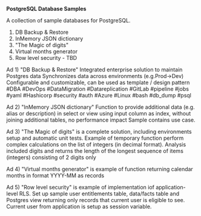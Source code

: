 <b>PostgreSQL Database Samples</b>

A collection of sample databases for PostgreSQL.

1) DB Backup & Restore
2) InMemory JSON dictionary
3) "The Magic of digits"
4) Virtual months generator
5)   Row level security - TBD


Ad 1) "DB Backup & Restore"
  Integrated enterprise solution to maintain Postgres data
  Synchronizes data across environments (e.g.Prod->Dev)
  Configurable and customizable, can be used as template / design pattern
 #DBA #DevOps #DataMigration #Datareplication
 #GitLab #pipeline #jobs #yaml #Hashicorp #security #auth
 #Azure #Linux #bash #db_dump #psql

Ad 2) "InMemory JSON dictionary"
  Function to provide additional data (e.g. alias or description) in select or view
  using input column as index, without joining additional tables, no performance impact
  Sample contains use case.

Ad 3) "The Magic of digits" is a complete solution,
  including environments setup and automatic unit tests.
  Example of temporary function perform complex calculations on
  the list of integers (in decimal format). Analysis included digits
  and returns the length of the longest sequence of items (integers) 
  consisting of 2 digits only   


Ad 4) "Virtual months generator" is example of function returning
  calendar months in format YYYY-MM as records

Ad 5) "Row level security" is example of implementation
  iof application-level RLS. Set up sample user entitlements
  table, data/facts table and Postgres view returning only records
  that current user is eligible to see. Current user from application
  is setup as session variable.